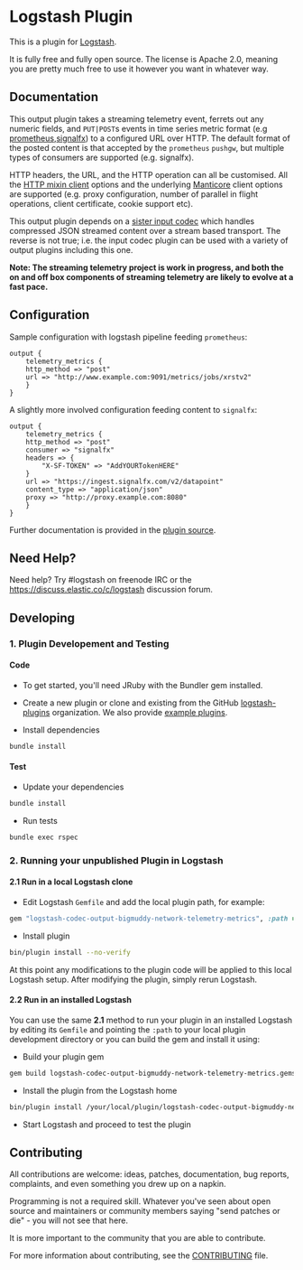 # Logstash Plugin

This is a plugin for [Logstash](https://github.com/elasticsearch/logstash).

It is fully free and fully open source. The license is Apache 2.0, meaning you are pretty much free to use it however you want in whatever way.

## Documentation

This output plugin takes a streaming telemetry event, ferrets out any numeric fields, and `PUT|POST`s events in time series metric format (e.g [prometheus](http://prometheus.io/docs/concepts/data_model/#metric-names-and-labels),[signalfx](https://support.signalfx.com/hc/en-us/articles/201270489-Use-the-SignalFx-REST-API)) to a configured URL over HTTP. The default format of the posted content is that accepted by the `prometheus` `pushgw`, but multiple types of consumers are supported (e.g. signalfx).

HTTP headers, the URL, and the HTTP operation can all be customised. All the [HTTP mixin client](https://github.com/logstash-plugins/logstash-mixin-http_client) options and the underlying [Manticore](https://github.com/cheald/manticore) client options are supported (e.g. proxy configuration, number of parallel in flight operations, client certificate, cookie support etc).

This output plugin depends on a [sister input codec](https://github.com/cisco/logstash-codec-bigmuddy-network-telemetry) which handles compressed JSON streamed content over a stream based transport. The reverse is not true; i.e. the input codec plugin can be used with a variety of output plugins including this one.

__Note: The streaming telemetry project is work in progress, and both the on and off box components of streaming telemetry are likely to evolve at a fast pace.__

## Configuration

Sample configuration with logstash pipeline feeding `prometheus`:

```
output {
    telemetry_metrics {
	http_method => "post"
	url => "http://www.example.com:9091/metrics/jobs/xrstv2"	      
    }
}
```

A slightly more involved configuration feeding content to `signalfx`:

```
output {
    telemetry_metrics {
	http_method => "post"
	consumer => "signalfx"
	headers => {
	    "X-SF-TOKEN" => "AddYOURTokenHERE"
	}
	url => "https://ingest.signalfx.com/v2/datapoint"
	content_type => "application/json"
	proxy => "http://proxy.example.com:8080"
    }
}
```

Further documentation is provided in the [plugin source](/lib/logstash/output/telemetry_metrics.rb).

## Need Help?

Need help? Try #logstash on freenode IRC or the https://discuss.elastic.co/c/logstash discussion forum.

## Developing

### 1. Plugin Developement and Testing

#### Code
- To get started, you'll need JRuby with the Bundler gem installed.

- Create a new plugin or clone and existing from the GitHub [logstash-plugins](https://github.com/logstash-plugins) organization. We also provide [example plugins](https://github.com/logstash-plugins?query=example).

- Install dependencies
```sh
bundle install
```

#### Test

- Update your dependencies

```sh
bundle install
```

- Run tests

```sh
bundle exec rspec
```

### 2. Running your unpublished Plugin in Logstash

#### 2.1 Run in a local Logstash clone

- Edit Logstash `Gemfile` and add the local plugin path, for example:
```ruby
gem "logstash-codec-output-bigmuddy-network-telemetry-metrics", :path => "/your/local/logstash-codec-output-bigmuddy-network-telemetry-metrics"
```
- Install plugin
```sh
bin/plugin install --no-verify
```

At this point any modifications to the plugin code will be applied to this local Logstash setup. After modifying the plugin, simply rerun Logstash.

#### 2.2 Run in an installed Logstash

You can use the same **2.1** method to run your plugin in an installed Logstash by editing its `Gemfile` and pointing the `:path` to your local plugin development directory or you can build the gem and install it using:

- Build your plugin gem
```sh
gem build logstash-codec-output-bigmuddy-network-telemetry-metrics.gemspec
```
- Install the plugin from the Logstash home
```sh
bin/plugin install /your/local/plugin/logstash-codec-output-bigmuddy-network-telemetry-metrics.gem
```
- Start Logstash and proceed to test the plugin

## Contributing

All contributions are welcome: ideas, patches, documentation, bug reports, complaints, and even something you drew up on a napkin.

Programming is not a required skill. Whatever you've seen about open source and maintainers or community members  saying "send patches or die" - you will not see that here.

It is more important to the community that you are able to contribute.

For more information about contributing, see the [CONTRIBUTING](https://github.com/elasticsearch/logstash/blob/master/CONTRIBUTING.md) file.